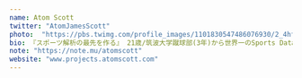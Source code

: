 ```yaml
---
name: Atom Scott
twitter: "AtomJamesScott"
photo:  "https://pbs.twimg.com/profile_images/1101830547486076930/2_4hfvhP_400x400.jpg"
bio: 『スポーツ解析の最先を作る』 21歳/筑波大学蹴球部(3年)から世界一のSports Data Analystを目指してます。情報科学類(COINS)。産総研&CVlabでスポーツにおける人間追跡•姿勢推定技術とそこから得られるデータとその分析の研究をしてます。
note: "https://note.mu/atomscott"
website: "www.projects.atomscott.com"
---
```

